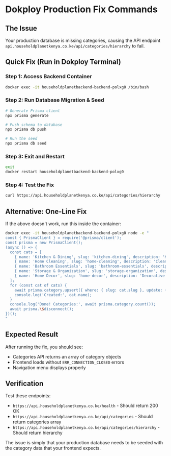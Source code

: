 # Dokploy Production Fix Commands

## The Issue
Your production database is missing categories, causing the API endpoint `api.householdplanetkenya.co.ke/api/categories/hierarchy` to fail.

## Quick Fix (Run in Dokploy Terminal)

### Step 1: Access Backend Container
```bash
docker exec -it householdplanetbackend-backend-polxg0 /bin/bash
```

### Step 2: Run Database Migration & Seed
```bash
# Generate Prisma client
npx prisma generate

# Push schema to database
npx prisma db push

# Run the seed
npx prisma db seed
```

### Step 3: Exit and Restart
```bash
exit
docker restart householdplanetbackend-backend-polxg0
```

### Step 4: Test the Fix
```bash
curl https://api.householdplanetkenya.co.ke/api/categories/hierarchy
```

## Alternative: One-Line Fix
If the above doesn't work, run this inside the container:

```bash
docker exec -it householdplanetbackend-backend-polxg0 node -e "
const { PrismaClient } = require('@prisma/client');
const prisma = new PrismaClient();
(async () => {
  const cats = [
    { name: 'Kitchen & Dining', slug: 'kitchen-dining', description: 'Kitchen appliances, cookware, and dining essentials', isActive: true, sortOrder: 0 },
    { name: 'Home Cleaning', slug: 'home-cleaning', description: 'Cleaning supplies and equipment', isActive: true, sortOrder: 1 },
    { name: 'Bathroom Essentials', slug: 'bathroom-essentials', description: 'Bathroom accessories and toiletries', isActive: true, sortOrder: 2 },
    { name: 'Storage & Organization', slug: 'storage-organization', description: 'Storage solutions and organizers', isActive: true, sortOrder: 3 },
    { name: 'Home Decor', slug: 'home-decor', description: 'Decorative items and home accessories', isActive: true, sortOrder: 4 }
  ];
  for (const cat of cats) {
    await prisma.category.upsert({ where: { slug: cat.slug }, update: {}, create: cat });
    console.log('Created:', cat.name);
  }
  console.log('Done! Categories:', await prisma.category.count());
  await prisma.\$disconnect();
})();
"
```

## Expected Result
After running the fix, you should see:
- Categories API returns an array of category objects
- Frontend loads without `ERR_CONNECTION_CLOSED` errors
- Navigation menu displays properly

## Verification
Test these endpoints:
- `https://api.householdplanetkenya.co.ke/health` - Should return 200 OK
- `https://api.householdplanetkenya.co.ke/api/categories` - Should return categories array
- `https://api.householdplanetkenya.co.ke/api/categories/hierarchy` - Should return hierarchy

The issue is simply that your production database needs to be seeded with the category data that your frontend expects.